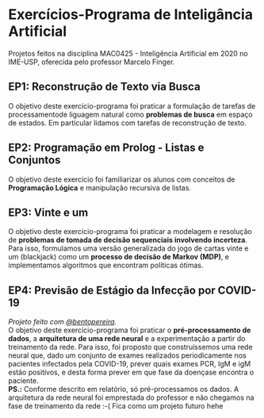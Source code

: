 # Exercícios-Programa de Inteligância Artificial
Projetos feitos na disciplina MAC0425 - Inteligência Artificial em 2020 no IME-USP, oferecida pelo professor Marcelo Finger.  
  
## EP1: Reconstrução de Texto via Busca
O objetivo deste exercício-programa foi praticar a formulação de tarefas de processamentode liguagem natural como **problemas de busca** em espaço de estados. Em particular lidamos com tarefas de reconstrução de texto.  
  
## EP2: Programação em Prolog - Listas e Conjuntos
O objetivo deste exercício foi familiarizar os alunos com conceitos de **Programação Lógica** e manipulação recursiva de listas.  
  
## EP3: Vinte e um
O objetivo deste exercício-programa foi praticar a modelagem e resolução de **problemas de tomada de decisão sequenciais involvendo incerteza**. Para isso, formulamos uma versão generalizada do jogo de cartas vinte e um (blackjack) como um **processo de decisão de Markov (MDP)**, e implementamos algoritmos que encontram políticas ótimas.  
  
## EP4: Previsão de Estágio da Infecção por COVID-19
*Projeto feito com [@bentopereira](http://github.com/bentopereira).*  
O objetivo deste exercício-programa foi praticar o **pré-processamento de dados**, a **arquitetura de uma rede neural** e a experimentação a partir do treinamento da rede. Para isso, foi proposto que construíssemos uma rede neural que, dado um conjunto de exames realizados periodicamente nos pacientes infectados pela COVID-19, prever quais exames PCR, IgM e igM estão positivos, e desta forma prever em que fase da doençase encontra o paciente.  
**PS.:** Conforme descrito em relatório, só pré-processamos os dados. A arquitetura da rede neural foi emprestada do professor e não chegamos na fase de treinamento da rede :-( Fica como um projeto futuro hehe  
  